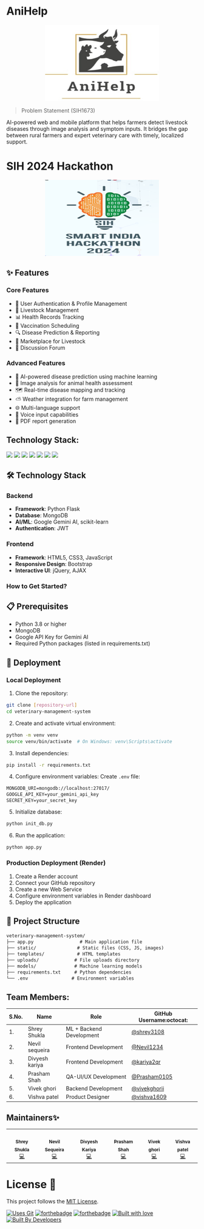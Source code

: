 # AniHelp
<p align="center">
  <img src="https://raw.githubusercontent.com/shrey3108/newassistant/main/cow.jpg" height="200" width="300">
</p>




> Problem Statement (SIH1673)

AI-powered web and mobile platform that helps farmers detect livestock diseases through image analysis and symptom inputs. It bridges the gap between rural farmers and expert veterinary care with timely, localized support.

# SIH 2024 Hackathon

<p align="center">
  <img src="https://raw.githubusercontent.com/shrey3108/newassistant/main/sih.png" height="200" width="300">
</p>

## ✨ Features

### Core Features
- 🔐 User Authentication & Profile Management
- 🐄 Livestock Management
- 📊 Health Records Tracking
- 💉 Vaccination Scheduling
- 🔍 Disease Prediction & Reporting
- 🏥 Marketplace for Livestock
- 💬 Discussion Forum

### Advanced Features
- 🤖 AI-powered disease prediction using machine learning
- 📸 Image analysis for animal health assessment
- 🗺️ Real-time disease mapping and tracking
- ⛅ Weather integration for farm management
- 🌐 Multi-language support
- 🎤 Voice input capabilities
- 📄 PDF report generation


## Technology Stack:

<img src="https://img.shields.io/badge/html5%20-%23E34F26.svg?&style=for-the-badge&logo=html5&logoColor=white"/> <img src="https://img.shields.io/badge/css3%20-%231572B6.svg?&style=for-the-badge&logo=css3&logoColor=white"/> <img src="https://img.shields.io/badge/javascript%20-%23323330.svg?&style=for-the-badge&logo=javascript&logoColor=%23F7DF1E"/> <img src="https://img.shields.io/badge/MongoDB-4EA94B?style=for-the-badge&logo=mongodb&logoColor=white"/>  <img src="https://img.shields.io/badge/Flask-000000?style=for-the-badge&logo=flask&logoColor=white"/>
<img src="https://img.shields.io/badge/Python-3776AB?style=for-the-badge&logo=python&logoColor=white"/>
 <img src="https://img.shields.io/badge/github%20-%23121011.svg?&style=for-the-badge&logo=github&logoColor=white"/> 


## 🛠️ Technology Stack

### Backend
- **Framework**: Python Flask
- **Database**: MongoDB
- **AI/ML**: Google Gemini AI, scikit-learn
- **Authentication**: JWT

### Frontend
- **Framework**: HTML5, CSS3, JavaScript
- **Responsive Design**: Bootstrap
- **Interactive UI**: jQuery, AJAX

### How to Get Started?
## 📋 Prerequisites

- Python 3.8 or higher
- MongoDB
- Google API Key for Gemini AI
- Required Python packages (listed in requirements.txt)

## 🚀 Deployment

### Local Deployment

1. Clone the repository:
```bash
git clone [repository-url]
cd veterinary-management-system
```

2. Create and activate virtual environment:
```bash
python -m venv venv
source venv/bin/activate  # On Windows: venv\Scripts\activate
```

3. Install dependencies:
```bash
pip install -r requirements.txt
```

4. Configure environment variables:
Create `.env` file:
```env
MONGODB_URI=mongodb://localhost:27017/
GOOGLE_API_KEY=your_gemini_api_key
SECRET_KEY=your_secret_key
```

5. Initialize database:
```bash
python init_db.py
```

6. Run the application:
```bash
python app.py
```

### Production Deployment (Render)

1. Create a Render account
2. Connect your GitHub repository
3. Create a new Web Service
4. Configure environment variables in Render dashboard
5. Deploy the application

## 📁 Project Structure

```
veterinary-management-system/
├── app.py                 # Main application file
├── static/               # Static files (CSS, JS, images)
├── templates/            # HTML templates
├── uploads/             # File uploads directory
├── models/              # Machine learning models
├── requirements.txt     # Python dependencies
└── .env                # Environment variables
```


## Team Members:

| S.No. | Name | Role | GitHub Username:octocat: |
| --------------- | --------------- | --------------- | --------------- |
| 1. | Shrey Shukla | ML + Backend  Development| [@shrey3108](https://github.com/shrey3108)  |
| 2. | Nevil sequeira | Frontend Development | [@Nevil1234](https://github.com/Nevil1234) |
| 3. | Divyesh kariya  | Frontend Development | [@kariya2qr](https://github.com/kariya2qr) |
| 4. | Prasham Shah| QA-UI/UX  Development | [@Prasham0105](https://github.com/prasham0105)  |
| 5. | Vivek ghori | Backend Development  | [@vivekghorii](https://github.com/vivekghorii)  |
| 6. | Vishva patel | Product Designer | [@vishva1609](https://github.com/vishva1609)  |

## Maintainers✨

<table>
  <tbody><tr>
    <td align="center"><a href="https://github.com/shrey3108"><img alt="" src="https://avatars.githubusercontent.com/shrey3108" width="100px;"><br><sub><b>Shrey Shukla</b></sub></a><br><a href="https://github.com/shrey3108/newassistant" title="Code">💻</a></td>
    <td align="center"><a href="https://github.com/Nevil1234"><img alt="" src="https://avatars.githubusercontent.com/Nevil1234" width="100px;"><br><sub><b>Nevil Sequeira </b></sub></a><br><a href="https://github.com/shrey3108/newassistant" title="Code">💻</a></td>
    <td align="center"><a href="https://github.com/kariya2qr"><img alt="" src="https://avatars.githubusercontent.com/kariya2qr" width="100px;"><br><sub><b>Divyesh Kariya</b></sub></a><br><a href="https://github.com/shrey3108/newassistant" title="Code">💻</a></td>
    <td align="center"><a href="https://github.com/prasham0105"><img alt="" src="https://avatars.githubusercontent.com/prasham0105" width="100px;"><br><sub><b> Prasham Shah </b></sub></a><br><a href="https://github.com/shrey3108/newassistant" title="Code">💻</a></td>
    <td align="center"><a href="https://github.com/vivekghorii"><img alt="" src="https://avatars.githubusercontent.com/vivekghorii" width="100px;"><br><sub><b>  Vivek ghori </b></sub></a><br><a href="https://github.com/shrey3108/newassistant" title="Code">💻</a></td>
    <td align="center"><a href="https://github.com/vishva1609"><img alt="" src="https://avatars.githubusercontent.com/vishva1609" width="100px;"><br><sub><b>Vishva patel</b></sub></a><br><a href="https://github.com/shrey3108/newassistant" title="Code">💻</a></td>
  </tr>
</tbody></table>


# License :memo:

This project follows the [MIT License](https://choosealicense.com/licenses/mit/).

[![Uses Git](https://forthebadge.com/images/badges/uses-git.svg)](https://github.com/rudrakshi99/Farmer-Call-Center) 
[![forthebadge](https://forthebadge.com/images/badges/made-with-javascript.svg)](https://github.com/rudrakshi99/Farmer-Call-Center)
[![forthebadge](https://forthebadge.com/images/badges/made-with-python.svg)](https://github.com/rudrakshi99/Farmer-Call-Center)
[![Built with love](https://forthebadge.com/images/badges/built-with-love.svg)](https://github.com/rudrakshi99/Farmer-Call-Center.git) [![Built By Developers](https://forthebadge.com/images/badges/built-by-developers.svg)](https://github.com/rudrakshi99/Farmer-Call-Center) 
